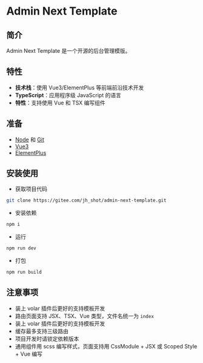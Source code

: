 # Admin Next Template

## 简介

Admin Next Template 是一个开源的后台管理模版。

## 特性

- **技术栈**：使用 Vue3/ElementPlus 等前端前沿技术开发
- **TypeScript**：应用程序级 JavaScript 的语言
- **特性**：支持使用 Vue 和 TSX 编写组件

## 准备

- [Node](http://nodejs.org/) 和 [Git](https://git-scm.com/)
- [Vue3](https://v3.cn.vuejs.org/guide/introduction.html)
- [ElementPlus](https://element-plus.gitee.io/zh-CN/guide/design.html)

## 安装使用

- 获取项目代码

```bash
git clone https://gitee.com/jh_shot/admin-next-template.git
```

- 安装依赖

```bash
npm i
```

- 运行

```bash
npm run dev
```

- 打包

```bash
npm run build
```

## 注意事项

- 装上 volar 插件后更好的支持模板开发
- 路由页面支持 JSX、TSX、Vue 类型，文件名统一为 `index`
- 装上 volar 插件后更好的支持模板开发
- 缓存最多支持三级路由
- 项目开发时请锁定依赖版本
- 通用组件用 scss 编写样式，页面支持用 CssModule + JSX 或 Scoped Style + Vue 编写
